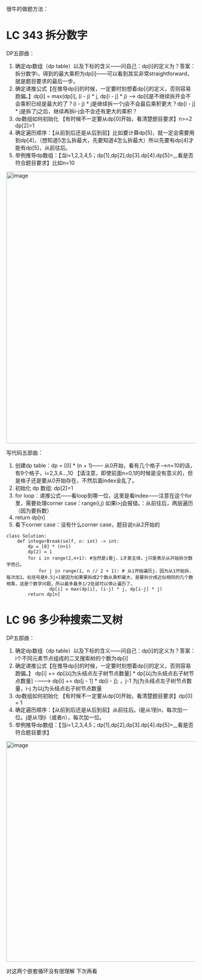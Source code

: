 很牛的做题方法：

# LC 343 拆分数字


DP五部曲：

1. 确定dp数组（dp table）以及下标的含义——问自己：dp[i]的定义为？答案：拆分数字i，得到的最大乘积为dp[i]——可以看到其实非常straightforward，就是题目要求的最后一步。
2. 确定递推公式【在推导dp[i]的时候，一定要时刻想着dp[i]的定义，否则容易跑偏。】dp[i] = max(dp[i], (i - j) * j, dp[i - j] * j) --> dp[i]是不继续拆开会不会乘积已经是最大的了？(i - j) * j是继续拆一个j会不会最后乘积更大？dp[i - j] * j是拆了j之后，继续再拆i-j会不会还有更大的乘积？
3. dp数组如何初始化 【有时候不一定要从dp[0]开始，看清楚题目要求】n>=2 dp[2]=1
4. 确定遍历顺序：【从前到后还是从后到前】比如要计算dp[5]，就一定会需要用到dp[4]，（想知道5怎么拆最大，先要知道4怎么拆最大）所以先要有dp[4]才能有dp[5]，从前往后。
5. 举例推导dp数组：【当i=1,2,3,4,5；dp[1],dp[2],dp[3].dp[4].dp[5]=,,,看是否符合题目要求】比如n=10
<img width="722" alt="image" src="https://github.com/fifi1120/fifi1120.github.io/assets/98888516/0b4ee6d7-ec6c-42f0-b8d5-323e5594b93e">



写代码五部曲：

1. 创建dp table：dp = [0] * (n + 1)—— 从0开始，看有几个格子-->n=10的话，有9个格子，i=2,3,4...,10 【请注意，即使前面n=0,1的时候是没有意义的，但是格子还是要从0开始存在，不然后面index全乱了。
2. 初始化 dp 数组: dp[2]=1
3. for loop：递推公式——看loop到哪一位，这里是看index——注意在这个for里，需要处理corner case：range(i,j) 如果i>j会报错。：从前往后，两层遍历（因为要拆数）
4. return dp[n]
5. 看下corner case：没有什么corner case，题目说n从2开始的

```
class Solution:
    def integerBreak(self, n: int) -> int:
        dp = [0] * (n+1)
        dp[2] = 1
        for i in range(2,n+1): #当然是i套j，i才是主体，j只是表示从开始拆分数字而已。
            for j in range(1, n // 2 + 1): # 从1开始遍历j，因为从1开始拆，每次加1。右括号是0.5j+1是因为如果要拆成2个数从乘积最大，是要拆分成近似相同的几个数相乘，这是个数学问题，所以最多最多1/2处就可以停止遍历了。
                dp[i] = max(dp[i], (i-j) * j, dp[i-j] * j)
        return dp[n]
```



# LC 96 多少种搜索二叉树

DP五部曲：

1. 确定dp数组（dp table）以及下标的含义——问自己：dp[i]的定义为？答案：i个不同元素节点组成的二叉搜索树的个数为dp[i] 
2. 确定递推公式【在推导dp[i]的时候，一定要时刻想着dp[i]的定义，否则容易跑偏。】 dp[i] += dp[以j为头结点左子树节点数量] * dp[以j为头结点右子树节点数量] ----> dp[i] += dp[j - 1] * dp[i - j]; ，j-1 为j为头结点左子树节点数量，i-j 为以j为头结点右子树节点数量
3. dp数组如何初始化 【有时候不一定要从dp[0]开始，看清楚题目要求】dp[0] = 1
4. 确定遍历顺序：【从前到后还是从后到前】从前往后。i是从1到n，每次加一位。j是从1到i（或者n），每次加一位。
5. 举例推导dp数组：【当i=1,2,3,4,5；dp[1],dp[2],dp[3].dp[4].dp[5]=,,,看是否符合题目要求】
<img width="586" alt="image" src="https://github.com/fifi1120/fifi1120.github.io/assets/98888516/2e366494-317a-4323-a218-f8c219d4de15">

对这两个嵌套循环没有很理解 下次再看
